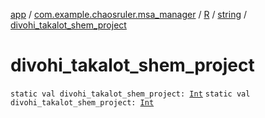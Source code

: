 [app](../../../index.md) / [com.example.chaosruler.msa_manager](../../index.md) / [R](../index.md) / [string](index.md) / [divohi_takalot_shem_project](.)

# divohi_takalot_shem_project

`static val divohi_takalot_shem_project: `[`Int`](https://kotlinlang.org/api/latest/jvm/stdlib/kotlin/-int/index.html)
`static val divohi_takalot_shem_project: `[`Int`](https://kotlinlang.org/api/latest/jvm/stdlib/kotlin/-int/index.html)